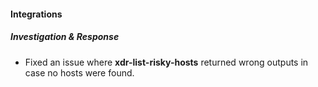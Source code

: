 
#### Integrations

##### Investigation & Response

- Fixed an issue where **xdr-list-risky-hosts** returned wrong outputs in case no hosts were found.